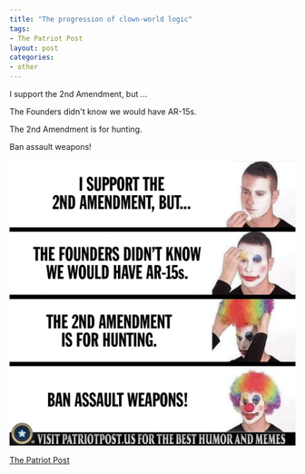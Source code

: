 ```yaml
---
title: "The progression of clown-world logic"
tags:
- The Patriot Post
layout: post
categories:
- other
---
```


I support the 2nd Amendment, but ...

The Founders didn't know we would have AR-15s.

The 2nd Amendment is for hunting.

Ban assault weapons!

![The progression of clown-world logic](/assets/img/20210703-clown-world.jpg)

[The Patriot Post](https://patriotpost.us)
